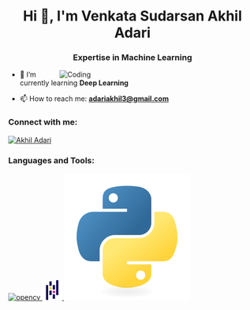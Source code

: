 <h1 align="center">Hi 👋, I'm Venkata Sudarsan Akhil Adari</h1>
<h3 align="center">Expertise in Machine Learning</h3>
<img align="right" alt="Coding" width="400" src="https://dribbble.com/shots/16762086-Programmer-character-animation" />

- 🌱 I’m currently learning **Deep Learning**

- 📫 How to reach me: **adariakhil3@gmail.com**

<h3 align="left">Connect with me:</h3>
<p align="left">
<a href="https://linkedin.com/in/akhil-adari" target="_blank"><img align="center" src="https://raw.githubusercontent.com/rahuldkjain/github-profile-readme-generator/master/src/images/icons/Social/linked-in-alt.svg" alt="Akhil Adari" height="30" width="40" /></a>
</p>

<h3 align="left">Languages and Tools:</h3>
<p align="left"> 
    <a href="https://opencv.org/" target="_blank" rel="noreferrer"> 
        <img src="https://www.vectorlogo.zone/logos/opencv/opencv-icon.svg" alt="opencv" width="40" height="40"/> 
    </a> 
    <a href="https://pandas.pydata.org/" target="_blank" rel="noreferrer"> 
        <img src="https://raw.githubusercontent.com/devicons/devicon/2ae2a900d2f041da66e950e4d48052658d850630/icons/pandas/pandas-original.svg" alt="pandas" width="40" height="40"/> 
    </a> 
    <a href="https://www.python.org" target="_blank" rel="noreferrer"> 
        <img src="https://raw.githubusercontent.com/devicons/devicon/master/icons/python/python-original.svg" 
